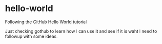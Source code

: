 # hello-world
Following the GitHub Hello World tutorial

Just checking gothub to learn how I can use it and see if it is waht I need to followup with some ideas.

